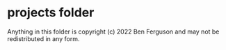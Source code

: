 # projects folder 
Anything in this folder is copyright (c) 2022 Ben Ferguson and may not be redistributed in any form.